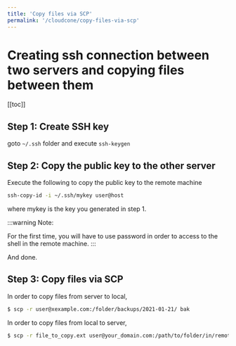 ```yaml
---
title: 'Copy files via SCP'
permalink: '/cloudcone/copy-files-via-scp'
---
```


# Creating ssh connection between two servers and copying files between them

[[toc]]


## Step 1: Create SSH key

goto `~/.ssh` folder and execute `ssh-keygen`

## Step 2: Copy the public key to the other server

Execute the following to copy the public key to the remote machine

```bash
ssh-copy-id -i ~/.ssh/mykey user@host
```
where mykey is the key you generated in step 1. 

:::warning Note:

For the first time, you will have to use password in order to access to the shell in the remote machine. 
:::

And done. 

## Step 3:  Copy files via SCP

In order to copy files from server to local,

```bash
$ scp -r user@xexample.com:/folder/backups/2021-01-21/ bak
```     

In order to copy files from local to server,

```bash
$ scp -r file_to_copy.ext user@your_domain.com:/path/to/folder/in/remote/server
```
